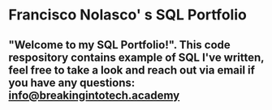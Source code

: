 # Francisco Nolasco' s SQL Portfolio

## "Welcome to my SQL Portfolio!". This code respository contains example of SQL I've written, feel free to take a look and reach out via email if you have any questions: info@breakingintotech.academy
